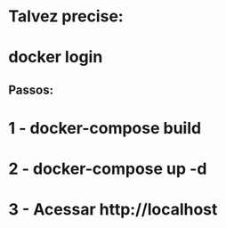 # Talvez precise:
# docker login 

## Passos:
# 1 - docker-compose build
# 2 - docker-compose up -d
# 3 - Acessar http://localhost
